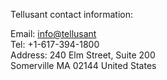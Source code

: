 Tellusant contact information:  

Email:    [info@tellusant](info@tellusant)  
Tel:      +1-617-394-1800  
Address:  240 Elm Street, Suite 200  
          Somerville MA 02144
          United States
